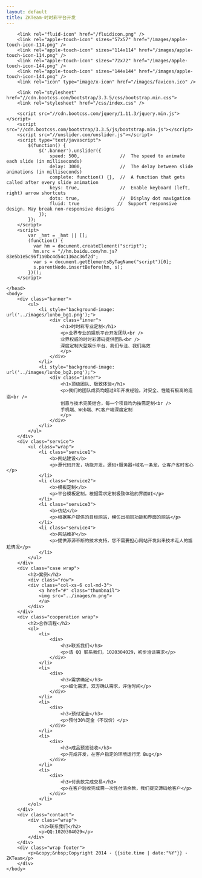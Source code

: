 ```yaml
---
layout: default
title: ZKTeam-时时彩平台开发
---
```

<html>
	<head>
	    <meta http-equiv="content-type" content="text/html; charset=utf-8" />
	    <meta name="viewport" content="width=device-width, initial-scale=1.0" />
	    <title>{{ page.title }}</title>
		<meta name="keywords" content="时时彩,时时彩制作,时时彩开发,时时彩研发,时时彩平台制作,时时彩平台开发,时时彩娱乐平台制作,时时彩娱乐平台开发,时时彩网" />
    	<meta name="description" content="业界专业的娱乐平台开发团队" />

		<link rel="fluid-icon" href="/fluidicon.png" />
	    <link rel="apple-touch-icon" sizes="57x57" href="/images/apple-touch-icon-114.png" />
	    <link rel="apple-touch-icon" sizes="114x114" href="/images/apple-touch-icon-114.png" />
	    <link rel="apple-touch-icon" sizes="72x72" href="/images/apple-touch-icon-144.png" />
	    <link rel="apple-touch-icon" sizes="144x144" href="/images/apple-touch-icon-144.png" />
	    <link rel="icon" type="image/x-icon" href="/images/favicon.ico" />

	    <link rel="stylesheet" href="//cdn.bootcss.com/bootstrap/3.3.5/css/bootstrap.min.css">
	    <link rel="stylesheet" href="/css/index.css" />

	    <script src="//cdn.bootcss.com/jquery/1.11.3/jquery.min.js"></script>
	    <script src="//cdn.bootcss.com/bootstrap/3.3.5/js/bootstrap.min.js"></script>
	    <script src="//unslider.com/unslider.js"></script>
	    <script type="text/javascript">
	    	$(function() {
			    $('.banner').unslider({
					speed: 500,               //  The speed to animate each slide (in milliseconds)
					delay: 3000,              //  The delay between slide animations (in milliseconds)
					complete: function() {},  //  A function that gets called after every slide animation
					keys: true,               //  Enable keyboard (left, right) arrow shortcuts
					dots: true,               //  Display dot navigation
					fluid: true              //  Support responsive design. May break non-responsive designs
				});
			});
	    </script>
	    <script>
			var _hmt = _hmt || [];
			(function() {
			  var hm = document.createElement("script");
			  hm.src = "//hm.baidu.com/hm.js?83e5b1e5c96f1a0bc4d54c136ac36f2d";
			  var s = document.getElementsByTagName("script")[0]; 
			  s.parentNode.insertBefore(hm, s);
			})();
		</script>

	</head>
	<body>
		<div class="banner">
			<ul>
				<li style="background-image: url('../images/lunbo_bg1.png');">
					<div class="inner">
						<h1>时时彩专业定制</h1>
						<p>业界专业的娱乐平台开发团队<br />
						业界权威的时时彩源码提供团队<br />
						深度定制大型娱乐平台、我们专注、我们高效
						</p>
					</div>
				</li>
				<li style="background-image: url('../images/lunbo_bg2.png');">
					<div class="inner">
						<h1>顶级团队、极致体验</h1>
						<p>我们的团队成员均超过8年开发经验。对安全、性能有极高的造诣<br />
						创意与技术完美结合，每一个项目均为按需定制<br />
						手机端、Web端、PC客户端深度定制
						</p>
					</div>
				</li>
			</ul>
		</div>
		<div class="service">
			<ul class="wrap">
				<li class="service1">
					<b>网站建设</b>
					<p>源代码开发，功能开发，源码+服务器+域名一条龙，让客户省时省心</p>
				</li>
				<li class="service2">
					<b>模板定制</b>
					<p>平台模板定制，根据需求定制极致体验的界面UI</p>
				</li>
				<li class="service3">
					<b>仿站</b>
					<p>根据客户提供的目标网站，模仿出相同功能和界面的网站</p>
				</li>
				<li class="service4">
					<b>网站维护</b>
					<p>提供源源不断的技术支持，您不需要担心网站开发出来技术走人的尴尬情况</p>
				</li>
			</ul>
		</div>
		<div class="case wrap">
			<h2>案例</h2>
			<div class="row">
			<div class="col-xs-6 col-md-3">
				<a href="#" class="thumbnail">
				<img src="../images/m.png">
				</a>
			</div>
		</div>
		<div class="cooperation wrap">
			<h2>合作流程</h2>
			<ol>
				<li>
					<div>
						<h3>联系我们</h3>
						<p>请 QQ 联系我们，1020304029，初步洽谈需求</p>
					</div>
				</li>
				<li>
					<div>
						<h3>需求确定</h3>
						<p>细化需求，双方确认需求，评估时间</p>
					</div>
				</li>
				<li>
					<div>
						<h3>预付定金</h3>
						<p>预付30%定金（不议价）</p>
					</div>
				</li>
				<li>
					<div>
						<h3>成品预览验收</h3>
						<p>完成开发，在客户指定的环境运行无 Bug</p>
					</div>
				</li>
				<li>
					<div>
						<h3>付余款完成交易</h3>
						<p>在客户验收完成需一次性付清余款，我们提交源码给客户</p>
					</div>
				</li>
			</ol>
		</div>
		<div class="contact">
			<div class="wrap">
				<h2>联系我们</h2>
				<p>QQ:1020304029</p>
			</div>
		</div>
		<div class="wrap footer">
			<p>&copy;&nbsp;Copyright 2014 - {{site.time | date:"%Y"}} - ZKTeam</p>
		</div>
	</body>
</html>
